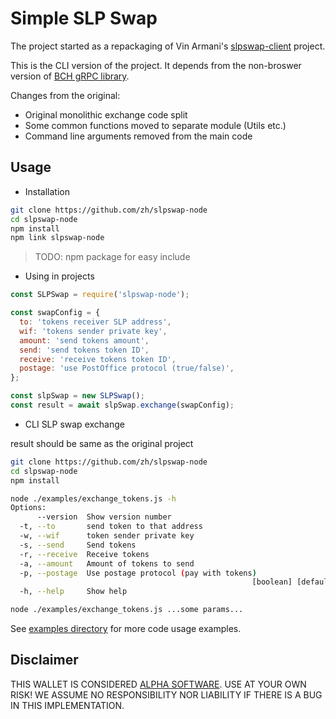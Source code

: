 # Simple SLP Swap

The project started as a repackaging of Vin Armani's [slpswap-client](https://github.com/vinarmani/slpswap-client) project.

This is the CLI version of the project. It depends from the non-broswer version of [BCH gRPC library](https://github.com/simpleledgerinc/grpc-bchrpc-node/).

Changes from the original:

- Original monolithic exchange code split
- Some common functions moved to separate module (Utils etc.)
- Command line arguments removed from the main code

## Usage

* Installation

```sh
git clone https://github.com/zh/slpswap-node
cd slpswap-node
npm install
npm link slpswap-node
```

>TODO: npm package for easy include

* Using in projects

```js
const SLPSwap = require('slpswap-node');

const swapConfig = {
  to: 'tokens receiver SLP address',
  wif: 'tokens sender private key',
  amount: 'send tokens amount',
  send: 'send tokens token ID',
  receive: 'receive tokens token ID',
  postage: 'use PostOffice protocol (true/false)',
};

const slpSwap = new SLPSwap();
const result = await slpSwap.exchange(swapConfig);

```

* CLI SLP swap exchange

result should be same as the original project

```sh
git clone https://github.com/zh/slpswap-node
cd slpswap-node
npm install

node ./examples/exchange_tokens.js -h
Options:
      --version  Show version number                                   [boolean]
  -t, --to       send token to that address                             [string]
  -w, --wif      token sender private key                               [string]
  -s, --send     Send tokens                                            [string]
  -r, --receive  Receive tokens                                         [string]
  -a, --amount   Amount of tokens to send                               [string]
  -p, --postage  Use postage protocol (pay with tokens)
                                                      [boolean] [default: false]
  -h, --help     Show help                                             [boolean]

node ./examples/exchange_tokens.js ...some params...
```
See [examples directory](./example/) for more code usage examples.

## Disclaimer

THIS WALLET IS CONSIDERED [ALPHA SOFTWARE](https://en.wikipedia.org/wiki/Software_release_life_cycle#Alpha). USE AT YOUR OWN RISK! WE ASSUME NO RESPONSIBILITY NOR LIABILITY IF THERE IS A BUG IN THIS IMPLEMENTATION.
